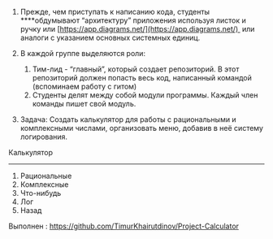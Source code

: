 1. Прежде, чем приступать к написанию кода, студенты ****обдумывают “архитектуру” приложения используя листок и ручку или [https://app.diagrams.net/](https://app.diagrams.net/)  или аналоги с указанием основных системных единиц.
2. В каждой группе выделяются роли:
    1. Тим-лид - “главный”, который создает репозиторий. В этот репозиторий должен попасть весь код, написанный командой (вспоминаем работу с гитом)
    2. Студенты делят между собой модули программы. Каждый член команды пишет свой модуль.

1. Задача: Создать калькулятор для работы с рациональными и комплексными числами, организовать меню, добавив в неё систему логирования.

Калькулятор
__________________
1. Рациональные
2. Комплексные
3. Что-нибудь
4. Лог
5. Назад

Выполнен : https://github.com/TimurKhairutdinov/Project-Calculator
